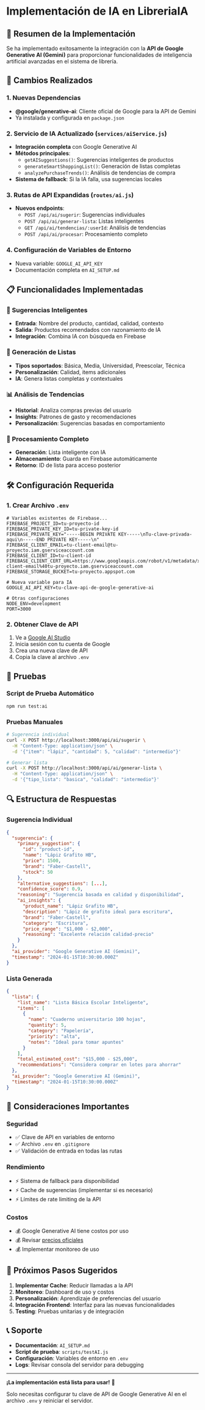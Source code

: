 # Implementación de IA en LibreriaIA

## 🚀 Resumen de la Implementación

Se ha implementado exitosamente la integración con la **API de Google Generative AI (Gemini)** para proporcionar funcionalidades de inteligencia artificial avanzadas en el sistema de librería.

## 🔧 Cambios Realizados

### 1. Nuevas Dependencias
- **@google/generative-ai**: Cliente oficial de Google para la API de Gemini
- Ya instalada y configurada en `package.json`

### 2. Servicio de IA Actualizado (`services/aiService.js`)
- **Integración completa** con Google Generative AI
- **Métodos principales**:
  - `getAISuggestions()`: Sugerencias inteligentes de productos
  - `generateSmartShoppingList()`: Generación de listas completas
  - `analyzePurchaseTrends()`: Análisis de tendencias de compra
- **Sistema de fallback**: Si la IA falla, usa sugerencias locales

### 3. Rutas de API Expandidas (`routes/ai.js`)
- **Nuevos endpoints**:
  - `POST /api/ai/sugerir`: Sugerencias individuales
  - `POST /api/ai/generar-lista`: Listas inteligentes
  - `GET /api/ai/tendencias/:userId`: Análisis de tendencias
  - `POST /api/ai/procesar`: Procesamiento completo

### 4. Configuración de Variables de Entorno
- Nueva variable: `GOOGLE_AI_API_KEY`
- Documentación completa en `AI_SETUP.md`

## 📋 Funcionalidades Implementadas

### 🤖 Sugerencias Inteligentes
- **Entrada**: Nombre del producto, cantidad, calidad, contexto
- **Salida**: Productos recomendados con razonamiento de IA
- **Integración**: Combina IA con búsqueda en Firebase

### 📝 Generación de Listas
- **Tipos soportados**: Básica, Media, Universidad, Preescolar, Técnica
- **Personalización**: Calidad, items adicionales
- **IA**: Genera listas completas y contextuales

### 📊 Análisis de Tendencias
- **Historial**: Analiza compras previas del usuario
- **Insights**: Patrones de gasto y recomendaciones
- **Personalización**: Sugerencias basadas en comportamiento

### 🔄 Procesamiento Completo
- **Generación**: Lista inteligente con IA
- **Almacenamiento**: Guarda en Firebase automáticamente
- **Retorno**: ID de lista para acceso posterior

## 🛠️ Configuración Requerida

### 1. Crear Archivo `.env`
```env
# Variables existentes de Firebase...
FIREBASE_PROJECT_ID=tu-proyecto-id
FIREBASE_PRIVATE_KEY_ID=tu-private-key-id
FIREBASE_PRIVATE_KEY="-----BEGIN PRIVATE KEY-----\nTu-clave-privada-aqui\n-----END PRIVATE KEY-----\n"
FIREBASE_CLIENT_EMAIL=tu-client-email@tu-proyecto.iam.gserviceaccount.com
FIREBASE_CLIENT_ID=tu-client-id
FIREBASE_CLIENT_CERT_URL=https://www.googleapis.com/robot/v1/metadata/x509/tu-client-email%40tu-proyecto.iam.gserviceaccount.com
FIREBASE_STORAGE_BUCKET=tu-proyecto.appspot.com

# Nueva variable para IA
GOOGLE_AI_API_KEY=tu-clave-api-de-google-generative-ai

# Otras configuraciones
NODE_ENV=development
PORT=3000
```

### 2. Obtener Clave de API
1. Ve a [Google AI Studio](https://makersuite.google.com/app/apikey)
2. Inicia sesión con tu cuenta de Google
3. Crea una nueva clave de API
4. Copia la clave al archivo `.env`

## 🧪 Pruebas

### Script de Prueba Automático
```bash
npm run test:ai
```

### Pruebas Manuales
```bash
# Sugerencia individual
curl -X POST http://localhost:3000/api/ai/sugerir \
  -H "Content-Type: application/json" \
  -d '{"item": "lápiz", "cantidad": 5, "calidad": "intermedio"}'

# Generar lista
curl -X POST http://localhost:3000/api/ai/generar-lista \
  -H "Content-Type: application/json" \
  -d '{"tipo_lista": "basica", "calidad": "intermedio"}'
```

## 🔍 Estructura de Respuestas

### Sugerencia Individual
```json
{
  "sugerencia": {
    "primary_suggestion": {
      "id": "product-id",
      "name": "Lápiz Grafito HB",
      "price": 1500,
      "brand": "Faber-Castell",
      "stock": 50
    },
    "alternative_suggestions": [...],
    "confidence_score": 0.9,
    "reasoning": "Sugerencia basada en calidad y disponibilidad",
    "ai_insights": {
      "product_name": "Lápiz Grafito HB",
      "description": "Lápiz de grafito ideal para escritura",
      "brand": "Faber-Castell",
      "category": "Escritura",
      "price_range": "$1,000 - $2,000",
      "reasoning": "Excelente relación calidad-precio"
    }
  },
  "ai_provider": "Google Generative AI (Gemini)",
  "timestamp": "2024-01-15T10:30:00.000Z"
}
```

### Lista Generada
```json
{
  "lista": {
    "list_name": "Lista Básica Escolar Inteligente",
    "items": [
      {
        "name": "Cuaderno universitario 100 hojas",
        "quantity": 5,
        "category": "Papelería",
        "priority": "alta",
        "notes": "Ideal para tomar apuntes"
      }
    ],
    "total_estimated_cost": "$15,000 - $25,000",
    "recommendations": "Considera comprar en lotes para ahorrar"
  },
  "ai_provider": "Google Generative AI (Gemini)",
  "timestamp": "2024-01-15T10:30:00.000Z"
}
```

## 🚨 Consideraciones Importantes

### Seguridad
- ✅ Clave de API en variables de entorno
- ✅ Archivo `.env` en `.gitignore`
- ✅ Validación de entrada en todas las rutas

### Rendimiento
- ⚡ Sistema de fallback para disponibilidad
- ⚡ Cache de sugerencias (implementar si es necesario)
- ⚡ Límites de rate limiting de la API

### Costos
- 💰 Google Generative AI tiene costos por uso
- 💰 Revisar [precios oficiales](https://ai.google.dev/pricing)
- 💰 Implementar monitoreo de uso

## 🔮 Próximos Pasos Sugeridos

1. **Implementar Cache**: Reducir llamadas a la API
2. **Monitoreo**: Dashboard de uso y costos
3. **Personalización**: Aprendizaje de preferencias del usuario
4. **Integración Frontend**: Interfaz para las nuevas funcionalidades
5. **Testing**: Pruebas unitarias y de integración

## 📞 Soporte

- **Documentación**: `AI_SETUP.md`
- **Script de prueba**: `scripts/testAI.js`
- **Configuración**: Variables de entorno en `.env`
- **Logs**: Revisar consola del servidor para debugging

---

**¡La implementación está lista para usar!** 🎉

Solo necesitas configurar tu clave de API de Google Generative AI en el archivo `.env` y reiniciar el servidor. 
